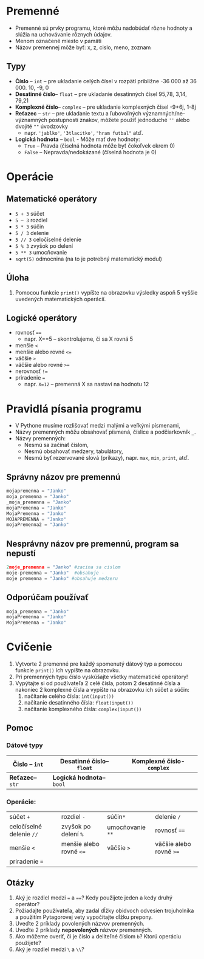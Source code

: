 # Premenné

- Premenné sú prvky programu, ktoré môžu nadobúdať rôzne hodnoty a slúžia na uchovávanie rôznych údajov.
- Menom označené miesto v pamäti
- Názov premennej môže byť: x, z, cislo, meno, zoznam

## Typy 
- **Číslo** – `int` – pre ukladanie celých čísel v rozpätí približne -36 000 až 36 000. 10, -9, 0
- **Desatinné číslo**– `float` – pre ukladanie desatinných čísel 95,78, 3,14, 79,21
- **Komplexné číslo**– `complex` – pre ukladanie komplexných čísel -9+6j, 1-8j
- **Reťazec** – `str` – pre ukladanie textu a ľubovoľných významných/ne-významných postupností znakov, môžete použiť jednoduché `''` alebo dvojité `""` úvodzovky
    - napr. `'jablko'`, `'3tlacitko'`, `"hram futbal"` atď.
- **Logická hodnota** – `bool` - Môže mať dve hodnoty:
    - `True` – Pravda (číselná hodnota môže byť čokoľvek okrem 0)
    - `False` – Nepravda/nedokázané (číselná hodnota je 0)
# Operácie
## Matematické operátory
- `5 + 3` súčet
- `5 – 3` rozdiel
- `5 * 3` súčin
- `5 / 3` delenie
- `5 // 3` celočíselné delenie
- `5 % 3` zvyšok po delení
- `5 ** 3` umocňovanie
- `sqrt(5)` odmocnina (na to je potrebný matematický modul)
## Úloha
1. Pomocou funkcie `print()` vypíšte na obrazovku výsledky aspoň 5 vyššie uvedených matematických operácií.
## Logické operátory
- rovnosť `==`
    - napr. X==5 – skontrolujeme, či sa X rovná 5
- menšie `<`
- menšie alebo rovné `<=`
- väčšie `>`
- väčšie alebo rovné `>=`
- nerovnosť `!=`
- priradenie `=`
    - napr. `X=12` – premenná X sa nastaví na hodnotu 12

# Pravidlá písania programu
- V Pythone musíme rozlišovať medzi malými a veľkými písmenami,
- Názvy premenných môžu obsahovať písmená, číslice a podčiarkovník `_`.
- Názvy premenných:
    - Nesmú sa začínať číslom,
    - Nesmú obsahovať medzery, tabulátory,
    - Nesmú byť rezervované slová (príkazy), napr. `max`, `min`, `print`, atď.

## Správny názov pre premennú
```py
mojapremenna = "Janko"  
moja_premenna = "Janko"  
_moja_premenna = "Janko"  
mojaPremenna = "Janko"   
MojaPremenna = "Janko"  
MOJAPREMENNA = "Janko"  
mojaPremenna2 = "Janko"
```
## Nesprávny názov pre premennú, program sa nepustí
```py
2moje_premenna = "Janko" #zacina sa cislom  
moje-premenna = "Janko"  #obsahuje -
moje premenna = "Janko" #obsahuje medzeru
```

## Odporúčam používať
```py
moja_premenna = "Janko"
mojaPremenna = "Janko"  
MojaPremenna = "Janko"  
```

# Cvičenie 
1. Vytvorte 2 premenné pre každý spomenutý dátový typ a pomocou funkcie `print()` ich vypíšte na obrazovku.
1. Pri premenných typu číslo vyskúšajte všetky matematické operátory!
1. Vypýtajte si od používateľa 2 celé čísla, potom 2 desatinné čísla a nakoniec 2 komplexné čísla a vypíšte na obrazovku ich súčet a súčin:
    1. načítanie celého čísla: `int(input())`
    1. načítanie desatinného čísla: `float(input())`
    1. načítanie komplexného čísla: `complex(input())`

## Pomoc

### Dátové typy

**Číslo** – `int`|**Desatinné číslo**– `float`|**Komplexné číslo**- `complex`
--|--|--
**Reťazec**– `str`|**Logická hodnota**– `bool`

### Operácie: 

| | | | |
|-|-|-|-|
súčet `+`| rozdiel `-` |  súčin`*`| delenie `/` | 
celočíselné delenie `//` | zvyšok po delení `%` | umocňovanie `**`| rovnosť `==`
menšie `<`|menšie alebo rovné `<=` |väčšie `>`| väčšie alebo rovné `>=`
priradenie `=`|

## Otázky
1. Aký je rozdiel medzi `=` a `==`? Kedy použijete jeden a kedy druhý operátor?
2. Požiadajte používateľa, aby zadal dĺžky obidvoch odvesien trojuholníka a použitím Pytagorovej vety vypočítajte dĺžku prepony.
3. Uveďte 2 príklady povolených názvov premenných.
4. Uveďte 2 príklady **nepovolených** názvov premenných.
5. Ako môžeme overiť, či je číslo `a` deliteľné číslom `b`? Ktorú operáciu použijete?
6. Aký je rozdiel medzi `\` a `\\`?